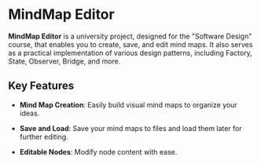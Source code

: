 # MindMap Editor

**MindMap Editor** is a university project, designed for the "Software Design" course, that enables you to create, save, and edit mind maps. It also serves as a practical implementation of various design patterns, including Factory, State, Observer, Bridge, and more.

## Key Features
- **Mind Map Creation**: Easily build visual mind maps to organize your ideas.

- **Save and Load**: Save your mind maps to files and load them later for further editing.

- **Editable Nodes**: Modify node content with ease.
